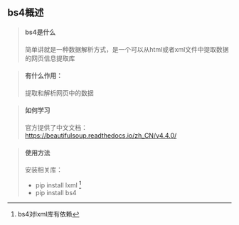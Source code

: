 ## bs4概述

> #### bs4是什么
> 简单讲就是一种数据解析方式，是一个可以从html或者xml文件中提取数据的网页信息提取库

> #### 有什么作用：
> 提取和解析网页中的数据

> #### 如何学习
> 官方提供了中文文档：https://beautifulsoup.readthedocs.io/zh_CN/v4.4.0/

> #### 使用方法
> 安装相关库：  
> * pip install lxml [^1]
> * pip install bs4  
> 
> [^1]:bs4对lxml库有依赖
> 